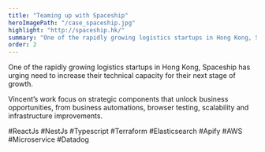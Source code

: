 ```yaml
---
title: "Teaming up with Spaceship"
heroImagePath: "/case_spaceship.jpg"
highlight: "http://spaceship.hk/"
summary: "One of the rapidly growing logistics startups in Hong Kong, Spaceship has urging need to increase their technical capacity for their next stage of growth."
order: 2
---
```


One of the rapidly growing logistics startups in Hong Kong, Spaceship has urging need to increase their technical capacity for their next stage of growth.

Vincent’s work focus on strategic components that unlock business opportunities, from business automations, browser testing, scalability and infrastructure improvements.

#ReactJs #NestJs #Typescript #Terraform #Elasticsearch #Apify #AWS #Microservice #Datadog

